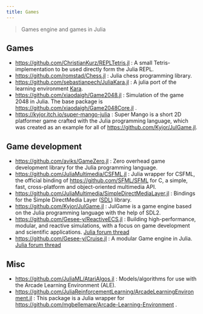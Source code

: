 ```yaml
---
title: Games
---
```


> Games engine and games in Julia

## Games

- https://github.com/ChristianKurz/REPLTetris.jl : A small Tetris-implementation to be used directly form the Julia REPL.
- https://github.com/romstad/Chess.jl : Julia chess programming library.
- https://github.com/sebastianpech/JuliaKara.jl : A julia port of the learning environment [Kara](https://www.swisseduc.ch/informatik/karatojava/).
- https://github.com/xiaodaigh/Game2048.jl : Simulation of the game 2048 in Julia. The base package is https://github.com/xiaodaigh/Game2048Core.jl .
- https://kyjor.itch.io/super-mango-julia : Super Mango is a short 2D platformer game crafted with the Julia programming language, which was created as an example for all of https://github.com/Kyjor/JulGame.jl.

## Game development

- https://github.com/aviks/GameZero.jl : Zero overhead game development library for the Julia programming language.
- https://github.com/JuliaMultimedia/CSFML.jl : Julia wrapper for CSFML, the official binding of https://github.com/SFML/SFML for C, a simple, fast, cross-platform and object-oriented multimedia API.
- https://github.com/JuliaMultimedia/SimpleDirectMediaLayer.jl : Bindings for the Simple DirectMedia Layer ([SDL](https://www.libsdl.org/)) library.
- https://github.com/Kyjor/JulGame.jl : JulGame is a game engine based on the Julia programming language with the help of SDL2.
- https://github.com/Gesee-y/ReactiveECS.jl : Building high-performance, modular, and reactive simulations, with a focus on game development and scientific applications. [Julia forum thread](https://discourse.julialang.org/t/reactiveecs-jl-v2-0-0-breaking-changes-for-massive-performance-boosts/130564/1)
- https://github.com/Gesee-y/Cruise.jl : A modular Game engine in Julia. [Julia forum thread](https://discourse.julialang.org/t/cruise-v0-1-0-a-julia-game-engine/130708)

## Misc

- https://github.com/JuliaML/AtariAlgos.jl : Models/algorithms for use with the Arcade Learning Environment (ALE).
- https://github.com/JuliaReinforcementLearning/ArcadeLearningEnvironment.jl : This package is a Julia wrapper for https://github.com/mgbellemare/Arcade-Learning-Environment .
